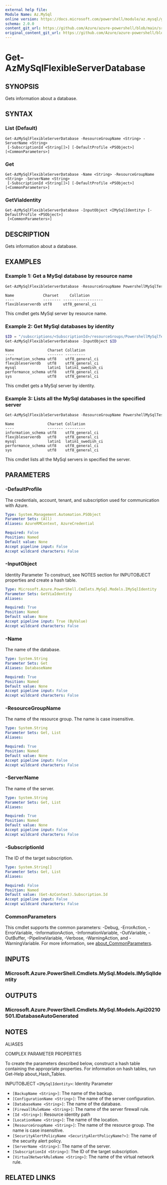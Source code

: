 ```yaml
---
external help file: 
Module Name: Az.MySql
online version: https://docs.microsoft.com/powershell/module/az.mysql/get-azmysqlflexibleserverdatabase
schema: 2.0.0
content_git_url: https://github.com/Azure/azure-powershell/blob/main/src/MySql/help/Get-AzMySqlFlexibleServerDatabase.md
original_content_git_url: https://github.com/Azure/azure-powershell/blob/main/src/MySql/help/Get-AzMySqlFlexibleServerDatabase.md
---
```


# Get-AzMySqlFlexibleServerDatabase

## SYNOPSIS
Gets information about a database.

## SYNTAX

### List (Default)
```
Get-AzMySqlFlexibleServerDatabase -ResourceGroupName <String> -ServerName <String>
 [-SubscriptionId <String[]>] [-DefaultProfile <PSObject>] [<CommonParameters>]
```

### Get
```
Get-AzMySqlFlexibleServerDatabase -Name <String> -ResourceGroupName <String> -ServerName <String>
 [-SubscriptionId <String[]>] [-DefaultProfile <PSObject>] [<CommonParameters>]
```

### GetViaIdentity
```
Get-AzMySqlFlexibleServerDatabase -InputObject <IMySqlIdentity> [-DefaultProfile <PSObject>]
 [<CommonParameters>]
```

## DESCRIPTION
Gets information about a database.

## EXAMPLES

### Example 1: Get a MySql database by resource name
```powershell
Get-AzMySqlFlexibleServerDatabase -ResourceGroupName PowershellMySqlTest -ServerName mysql-test -Name flexibleserverdb
```

```output
Name             Charset     Collation              
----             -------- ------------------
flexibleserverdb utf8     utf8_general_ci
```

This cmdlet gets MySql server by resource name.

### Example 2: Get MySql databases by identity
```powershell
$ID = "/subscriptions/<SubscriptionId>/resourceGroups/PowershellMySqlTest/providers/Microsoft.DBforMySQL/flexibleServers/mysql-test"
Get-AzMySqlFlexibleServerDatabase -InputObject $ID
```

```output
Name               Charset Collation
----               ------- ---------
information_schema utf8    utf8_general_ci
flexibleserverdb   utf8    utf8_general_ci
mysql              latin1  latin1_swedish_ci
performance_schema utf8    utf8_general_ci
sys                utf8    utf8_general_ci
```

This cmdlet gets a MySql server by identity.

### Example 3: Lists all the MySql databases in the specified server
```powershell
Get-AzMySqlFlexibleServerDatabase -ResourceGroupName PowershellMySqlTest -ServerName mysql-test
```

```output
Name               Charset Collation
----               ------- ---------
information_schema utf8    utf8_general_ci
flexibleserverdb   utf8    utf8_general_ci
mysql              latin1  latin1_swedish_ci
performance_schema utf8    utf8_general_ci
sys                utf8    utf8_general_ci
```

This cmdlet lists all the MySql servers in specified the server.

## PARAMETERS

### -DefaultProfile
The credentials, account, tenant, and subscription used for communication with Azure.

```yaml
Type: System.Management.Automation.PSObject
Parameter Sets: (All)
Aliases: AzureRMContext, AzureCredential

Required: False
Position: Named
Default value: None
Accept pipeline input: False
Accept wildcard characters: False
```

### -InputObject
Identity Parameter
To construct, see NOTES section for INPUTOBJECT properties and create a hash table.

```yaml
Type: Microsoft.Azure.PowerShell.Cmdlets.MySql.Models.IMySqlIdentity
Parameter Sets: GetViaIdentity
Aliases:

Required: True
Position: Named
Default value: None
Accept pipeline input: True (ByValue)
Accept wildcard characters: False
```

### -Name
The name of the database.

```yaml
Type: System.String
Parameter Sets: Get
Aliases: DatabaseName

Required: True
Position: Named
Default value: None
Accept pipeline input: False
Accept wildcard characters: False
```

### -ResourceGroupName
The name of the resource group.
The name is case insensitive.

```yaml
Type: System.String
Parameter Sets: Get, List
Aliases:

Required: True
Position: Named
Default value: None
Accept pipeline input: False
Accept wildcard characters: False
```

### -ServerName
The name of the server.

```yaml
Type: System.String
Parameter Sets: Get, List
Aliases:

Required: True
Position: Named
Default value: None
Accept pipeline input: False
Accept wildcard characters: False
```

### -SubscriptionId
The ID of the target subscription.

```yaml
Type: System.String[]
Parameter Sets: Get, List
Aliases:

Required: False
Position: Named
Default value: (Get-AzContext).Subscription.Id
Accept pipeline input: False
Accept wildcard characters: False
```

### CommonParameters
This cmdlet supports the common parameters: -Debug, -ErrorAction, -ErrorVariable, -InformationAction, -InformationVariable, -OutVariable, -OutBuffer, -PipelineVariable, -Verbose, -WarningAction, and -WarningVariable. For more information, see [about_CommonParameters](http://go.microsoft.com/fwlink/?LinkID=113216).

## INPUTS

### Microsoft.Azure.PowerShell.Cmdlets.MySql.Models.IMySqlIdentity

## OUTPUTS

### Microsoft.Azure.PowerShell.Cmdlets.MySql.Models.Api20210501.IDatabaseAutoGenerated

## NOTES

ALIASES

COMPLEX PARAMETER PROPERTIES

To create the parameters described below, construct a hash table containing the appropriate properties. For information on hash tables, run Get-Help about_Hash_Tables.


INPUTOBJECT `<IMySqlIdentity>`: Identity Parameter
  - `[BackupName <String>]`: The name of the backup.
  - `[ConfigurationName <String>]`: The name of the server configuration.
  - `[DatabaseName <String>]`: The name of the database.
  - `[FirewallRuleName <String>]`: The name of the server firewall rule.
  - `[Id <String>]`: Resource identity path
  - `[LocationName <String>]`: The name of the location.
  - `[ResourceGroupName <String>]`: The name of the resource group. The name is case insensitive.
  - `[SecurityAlertPolicyName <SecurityAlertPolicyName?>]`: The name of the security alert policy.
  - `[ServerName <String>]`: The name of the server.
  - `[SubscriptionId <String>]`: The ID of the target subscription.
  - `[VirtualNetworkRuleName <String>]`: The name of the virtual network rule.

## RELATED LINKS

